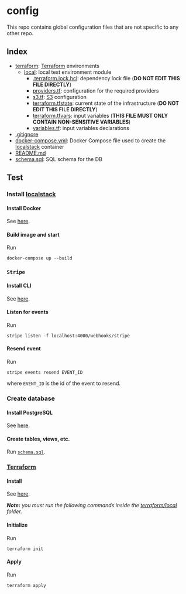 # config

This repo contains global configuration files that are not specific to any other repo.

## Index

- [terraform](terraform): [Terraform][terraform] environments
  - [local](terraform/local): local test environment module
    - [.terraform.lock.hcl](terraform/local/.terraform.lock.hcl): dependency lock file (**DO NOT EDIT THIS FILE DIRECTLY**)
    - [providers.tf](terraform/local/providers.tf): configuration for the required providers
    - [s3.tf](terraform/local/s3.tf): [S3][s3] configuration
    - [terraform.tfstate](terraform/local/terraform.tfstate): current state of the infrastructure (**DO NOT EDIT THIS FILE DIRECTLY**)
    - [terraform.tfvars](terraform/local/terraform.tfvars): input variables (**THIS FILE MUST ONLY CONTAIN NON-SENSITIVE VARIABLES**)
    - [variables.tf](terraform/local/variables.tf): input variables declarations
- [.gitignore](.gitignore)
- [docker-compose.yml](docker-compose.yml): Docker Compose file used to create the [localstack][localstack] container
- [README.md](README.md)
- [schema.sql](schema.sql): SQL schema for the DB

## Test

### Install [localstack][localstack]

#### Install Docker

See [here](https://www.docker.com/products/docker-desktop).

#### Build image and start

Run

```
docker-compose up --build
```

### `Stripe`

#### Install CLI

See [here](https://stripe.com/docs/stripe-cli).

#### Listen for events

Run

```
stripe listen -f localhost:4000/webhooks/stripe
```

#### Resend event

Run

```
stripe events resend EVENT_ID
```

where `EVENT_ID` is the id of the event to resend.

### Create database

#### Install PostgreSQL

See [here](https://www.postgresql.org/download/).

#### Create tables, views, etc.

Run [`schema.sql`](schema.sql).

### [Terraform][terraform]

#### Install

See [here](https://www.terraform.io/downloads.html).

***Note:** you must run the following commands inside the [terraform/local](terraform/local) folder.*

#### Initialize

Run

```
terraform init
```

#### Apply

Run

```
terraform apply
```

[localstack]: https://github.com/localstack/localstack
[s3]: https://aws.amazon.com/s3
[terraform]: https://www.terraform.io
